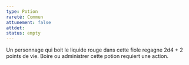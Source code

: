 ```yaml
---
type: Potion
rareté: Commun
attunement: false
attdet:
status: empty
---
```

Un personnage qui boit le liquide rouge dans cette fiole regagne 2d4 + 2 points de vie. Boire ou administrer cette potion requiert une action.